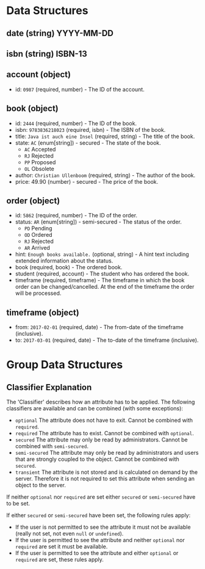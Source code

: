 # Data Structures

## date (string) YYYY-MM-DD
## isbn (string) ISBN-13

<!-- The account has to be updated. -->
## account (object)
+ id: `0987` (required, number) - The ID of the account.

## book (object)
+ id: `2444` (required, number) - The ID of the book.
+ isbn: `9783836218023` (required, isbn) - The ISBN of the book.
+ title: `Java ist auch eine Insel` (required, string) - The title of the book.
+ state: `AC` (enum[string]) - secured - The state of the book.
    + `AC` Accepted
    + `RJ` Rejected
    + `PP` Proposed
    + `OL` Obsolete
+ author: `Christian Ullenboom` (required, string) - The author of the book.
+ price: 49.90 (number) - secured - The price of the book.

## order (object)
+ id: `5862` (required, number) - The ID of the order.
+ status: `AR` (enum[string]) - semi-secured - The status of the order.
    + `PD` Pending
    + `OD` Ordered
    + `RJ` Rejected
    + `AR` Arrived
+ hint: `Enough books available.` (optional, string) - A hint text including extended information about the status.
+ book (required, book) - The ordered book.
+ student (required, account) - The student who has ordered the book.
+ timeframe (required, timeframe) - The timeframe in which the book order can be changed/cancelled. At the end of the timeframe the order will be processed.

## timeframe (object)
+ from: `2017-02-01` (required, date) - The from-date of the timeframe (inclusive).
+ to: `2017-03-01` (required, date) - The to-date of the timeframe (inclusive).



# Group Data Structures

## Classifier Explanation

The 'Classifier' describes how an attribute has to be applied. The following classifiers are available and can be combined (with some exceptions):
- `optional` The attribute does not have to exit. Cannot be combined with `required`.
- `required` The attribute has to exist. Cannot be combined with `optional`.
- `secured` The attribute may only be read by administrators. Cannot be combined with `semi-secured`.
- `semi-secured` The attribute may only be read by administrators and users that are strongly coupled to the object. Cannot be combined with `secured`.
- `transient` The attribute is not stored and is calculated on demand by the server. Therefore it is not required to set this attribute when sending an object to the server.

If neither `optional` nor `required` are set either `secured` or `semi-secured` have to be set.

If either `secured` or `semi-secured` have been set, the following rules apply:
- If the user is not permitted to see the attribute it must not be available (really not set, not even `null` or `undefined`).
- If the user is permitted to see the attribute and neither `optional` nor `required` are set it must be available.
- If the user is permitted to see the attribute and either `optional` or `required` are set, these rules apply.

<!-- include(basic.md) -->
<!-- include(account.md) -->
<!-- include(book.md) -->
<!-- include(order.md) -->
<!-- include(timeframe.md) -->
